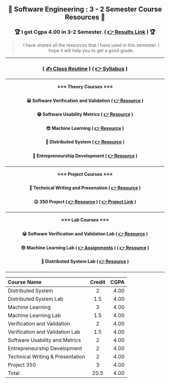 <div align = "center">

## 🍂 Software Engineering : 3 - 2 Semester Course Resources 🍂

### 🏆 I got Cgpa 4.00 in 3-2 Semester. ( [👉 Results Link](<./3-2%20Result%20(4%20out%20of%204)/>) ) 🏆

> I have shared all the resources that I have used in this semester. I hope it will help you to get a good grade.

</div>

<hr>

<div align = "center">

### ( [✍️ Class Routine](https://drive.google.com/drive/folders/1SH-k3BpEODusridjwVIDkY_f2dCIRJKm) ) ( [👉 Syllabus](https://drive.google.com/drive/folders/1SH-k3BpEODusridjwVIDkY_f2dCIRJKm) )

<hr>

**⭐⭐⭐ Theory Courses ⭐⭐⭐**

#### 😀 Software Verification and Validation ( [👉 Resource](https://github.com/Sumonta056/SWE-3-2-Semester-Resources/tree/main/Software%20Verification%20-%20Validation) )

#### 😁 Software Usability Metrics ( [👉 Resource](https://github.com/Sumonta056/SWE-3-2-Semester-Resources/tree/main/Software%20Usability%20and%20Matrix) )

#### 😎 Machine Learning ( [👉 Resource](https://github.com/Sumonta056/SWE-3-2-Semester-Resources/tree/main/Machine%20Learning) )

#### 🤧 Distributed System ( [👉 Resource](https://github.com/Sumonta056/SWE-3-2-Semester-Resources/tree/main/Distributed%20System) )

#### 🍢 Entrepreneurship Development ( [👉 Resource](https://github.com/Sumonta056/SWE-3-2-Semester-Resources/tree/main/Entrepreneurship%20Development) )

<hr>

**⭐⭐⭐ Project Courses ⭐⭐⭐**

#### 🤧 Technical Writing and Presenation ( [👉 Resource](https://github.com/Sumonta056/SWE-3-2-Semester-Resources/tree/main/Technical%20Writting%20-%20Presentation) )

#### 😉 350 Project ( [👉 Resource](https://github.com/Sumonta056/SWE-3-2-Semester-Resources/tree/main/Technical%20Writting%20-%20Presentation) ) ( [👉 Project Link](https://github.com/Sumonta056/SUST_Autorickshaw_Management_System) )

<hr>

**⭐⭐⭐ Lab Courses ⭐⭐⭐**

#### 😀 Software Verification and Validation Lab ( [👉 Resource](https://github.com/Sumonta056/UI-and-Unit-Testing-in-Java) )

#### 😎 Machine Learning Lab ( [👉 Assignments](https://github.com/Sumonta056/Machine-Learning-Lab) ) ( [👉 Resource](https://github.com/Sumonta056/Jupyter-Notebook-Resources) )

#### 🤧 Distributed System Lab ( [👉 Resource](https://github.com/Sumonta056/Hadoop-Clustering-Docker-Guide) )

<hr>

| Course Name                      | Credit | CGPA |
| :------------------------------- | :----: | ---: |
| Distributed System               |   2    | 4.00 |
| Distributed System Lab           |  1.5   | 4.00 |
| Machine Learning                 |   3    | 4.00 |
| Machine Learning Lab             |  1.5   | 4.00 |
| Verification and Validation      |   2    | 4.00 |
| Verification and Validation Lab  |  1.5   | 4.00 |
| Software Usability and Metrics   |   2    | 4.00 |
| Entrepreneurship Development     |   2    | 4.00 |
| Technical Writing & Presentation |   2    | 4.00 |
| Project 350                      |   3    | 4.00 |
| Total                            |  20.5  | 4.00 |

</div>
